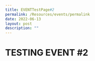 ```yaml
---
title: EVENTTestPage#2
permalink: /Resources/events/permalink
date: 2022-06-13
layout: post
description: ""
---
```


# TESTING EVENT #2